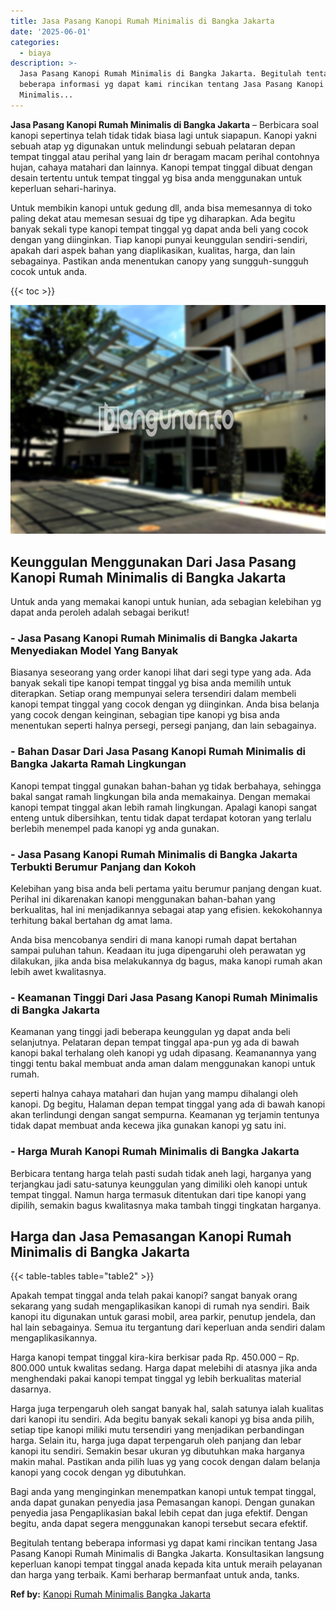 ```yaml
---
title: Jasa Pasang Kanopi Rumah Minimalis di Bangka Jakarta
date: '2025-06-01'
categories:
  - biaya
description: >-
  Jasa Pasang Kanopi Rumah Minimalis di Bangka Jakarta. Begitulah tentang
  beberapa informasi yg dapat kami rincikan tentang Jasa Pasang Kanopi Rumah
  Minimalis...
---
```


**Jasa Pasang Kanopi Rumah Minimalis di Bangka Jakarta** – Berbicara soal kanopi sepertinya telah tidak tidak biasa lagi untuk siapapun. Kanopi yakni sebuah atap yg digunakan untuk melindungi sebuah pelataran depan tempat tinggal atau perihal yang lain dr beragam macam perihal contohnya hujan, cahaya matahari dan lainnya. Kanopi tempat tinggal dibuat dengan desain tertentu untuk tempat tinggal yg bisa anda menggunakan untuk keperluan sehari-harinya.

Untuk membikin kanopi untuk gedung dll, anda bisa memesannya di toko paling dekat atau memesan sesuai dg tipe yg diharapkan. Ada begitu banyak sekali type kanopi tempat tinggal yg dapat anda beli yang cocok dengan yang diinginkan. Tiap kanopi punyai keunggulan sendiri-sendiri, apakah dari aspek bahan yang diaplikasikan, kualitas, harga, dan lain sebagainya. Pastikan anda menentukan canopy yang sungguh-sungguh cocok untuk anda.

{{< toc >}}

![Jasa Pasang Kanopi Rumah Minimalis di Bangka Jakarta](/images/harga-kanopi-minimalis-32.png)

## Keunggulan Menggunakan Dari Jasa Pasang Kanopi Rumah Minimalis di Bangka Jakarta

Untuk anda yang memakai kanopi untuk hunian, ada sebagian kelebihan yg dapat anda peroleh adalah sebagai berikut!

### \- Jasa Pasang Kanopi Rumah Minimalis di Bangka Jakarta Menyediakan Model Yang Banyak

Biasanya seseorang yang order kanopi lihat dari segi type yang ada. Ada banyak sekali tipe kanopi tempat tinggal yg bisa anda memilih untuk diterapkan. Setiap orang mempunyai selera tersendiri dalam membeli kanopi tempat tinggal yang cocok dengan yg diinginkan. Anda bisa belanja yang cocok dengan keinginan, sebagian tipe kanopi yg bisa anda menentukan seperti halnya persegi, persegi panjang, dan lain sebagainya.

### \- Bahan Dasar Dari Jasa Pasang Kanopi Rumah Minimalis di Bangka Jakarta Ramah Lingkungan

Kanopi tempat tinggal gunakan bahan-bahan yg tidak berbahaya, sehingga bakal sangat ramah lingkungan bila anda memakainya. Dengan memakai kanopi tempat tinggal akan lebih ramah lingkungan. Apalagi kanopi sangat enteng untuk dibersihkan, tentu tidak dapat terdapat kotoran yang terlalu berlebih menempel pada kanopi yg anda gunakan.

### \- Jasa Pasang Kanopi Rumah Minimalis di Bangka Jakarta Terbukti Berumur Panjang dan Kokoh

Kelebihan yang bisa anda beli pertama yaitu berumur panjang dengan kuat. Perihal ini dikarenakan kanopi menggunakan bahan-bahan yang berkualitas, hal ini menjadikannya sebagai atap yang efisien. kekokohannya terhitung bakal bertahan dg amat lama.

Anda bisa mencobanya sendiri di mana kanopi rumah dapat bertahan sampai puluhan tahun. Keadaan itu juga dipengaruhi oleh perawatan yg dilakukan, jika anda bisa melakukannya dg bagus, maka kanopi rumah akan lebih awet kwalitasnya.

### \- Keamanan Tinggi Dari Jasa Pasang Kanopi Rumah Minimalis di Bangka Jakarta

Keamanan yang tinggi jadi beberapa keunggulan yg dapat anda beli selanjutnya. Pelataran depan tempat tinggal apa-pun yg ada di bawah kanopi bakal terhalang oleh kanopi yg udah dipasang. Keamanannya yang tinggi tentu bakal membuat anda aman dalam menggunakan kanopi untuk rumah.

seperti halnya cahaya matahari dan hujan yang mampu dihalangi oleh kanopi. Dg begitu, Halaman depan tempat tinggal yang ada di bawah kanopi akan terlindungi dengan sangat sempurna. Keamanan yg terjamin tentunya tidak dapat membuat anda kecewa jika gunakan kanopi yg satu ini.

### \- Harga Murah Kanopi Rumah Minimalis di Bangka Jakarta

Berbicara tentang harga telah pasti sudah tidak aneh lagi, harganya yang terjangkau jadi satu-satunya keunggulan yang dimiliki oleh kanopi untuk tempat tinggal. Namun harga termasuk ditentukan dari tipe kanopi yang dipilih, semakin bagus kwalitasnya maka tambah tinggi tingkatan harganya.

## Harga dan Jasa Pemasangan Kanopi Rumah Minimalis di Bangka Jakarta

{{< table-tables table="table2" >}}

Apakah tempat tinggal anda telah pakai kanopi? sangat banyak orang sekarang yang sudah mengaplikasikan kanopi di rumah nya sendiri. Baik kanopi itu digunakan untuk garasi mobil, area parkir, penutup jendela, dan hal lain sebagainya. Semua itu tergantung dari keperluan anda sendiri dalam mengaplikasikannya.

Harga kanopi tempat tinggal kira-kira berkisar pada Rp. 450.000 – Rp. 800.000 untuk kwalitas sedang. Harga dapat melebihi di atasnya jika anda menghendaki pakai kanopi tempat tinggal yg lebih berkualitas material dasarnya.

Harga juga terpengaruh oleh sangat banyak hal, salah satunya ialah kualitas dari kanopi itu sendiri. Ada begitu banyak sekali kanopi yg bisa anda pilih, setiap tipe kanopi miliki mutu tersendiri yang menjadikan perbandingan harga. Selain itu, harga juga dapat terpengaruh oleh panjang dan lebar kanopi itu sendiri. Semakin besar ukuran yg dibutuhkan maka harganya makin mahal. Pastikan anda pilih luas yg yang cocok dengan dalam belanja kanopi yang cocok dengan yg dibutuhkan.

Bagi anda yang menginginkan menempatkan kanopi untuk tempat tinggal, anda dapat gunakan penyedia jasa Pemasangan kanopi. Dengan gunakan penyedia jasa Pengaplikasian bakal lebih cepat dan juga efektif. Dengan begitu, anda dapat segera menggunakan kanopi tersebut secara efektif.

Begitulah tentang beberapa informasi yg dapat kami rincikan tentang Jasa Pasang Kanopi Rumah Minimalis di Bangka Jakarta. Konsultasikan langsung keperluan kanopi tempat tinggal anada kepada kita untuk meraih pelayanan dan harga yang terbaik. Kami berharap bermanfaat untuk anda, tanks.

**Ref by:**  [Kanopi Rumah Minimalis Bangka Jakarta](https://id.wikipedia.org/wiki/Kanopi)
